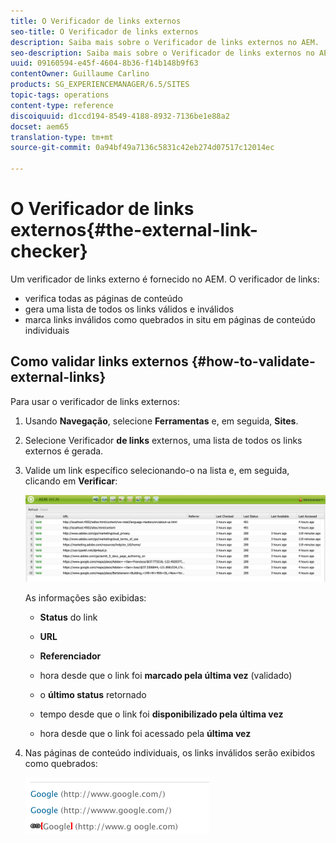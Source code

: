 ```yaml
---
title: O Verificador de links externos
seo-title: O Verificador de links externos
description: Saiba mais sobre o Verificador de links externos no AEM.
seo-description: Saiba mais sobre o Verificador de links externos no AEM.
uuid: 09160594-e45f-4604-8b36-f14b148b9f63
contentOwner: Guillaume Carlino
products: SG_EXPERIENCEMANAGER/6.5/SITES
topic-tags: operations
content-type: reference
discoiquuid: d1ccd194-8549-4188-8932-7136be1e88a2
docset: aem65
translation-type: tm+mt
source-git-commit: 0a94bf49a7136c5831c42eb274d07517c12014ec

---
```



# O Verificador de links externos{#the-external-link-checker}

Um verificador de links externo é fornecido no AEM. O verificador de links:

* verifica todas as páginas de conteúdo
* gera uma lista de todos os links válidos e inválidos
* marca links inválidos como quebrados in situ em páginas de conteúdo individuais

## Como validar links externos {#how-to-validate-external-links}

Para usar o verificador de links externos:

1. Usando **Navegação**, selecione **Ferramentas** e, em seguida, **Sites**.
1. Selecione Verificador **de links** externos, uma lista de todos os links externos é gerada.
1. Valide um link específico selecionando-o na lista e, em seguida, clicando em **Verificar**:

   ![](assets/telc-01.png)

   As informações são exibidas:

   * **Status** do link
   * **URL**
   * **Referenciador**
   * hora desde que o link foi **marcado pela última vez** (validado)
   * o **último status** retornado

   * tempo desde que o link foi **disponibilizado pela última vez**
   * hora desde que o link foi acessado pela **última vez**

1. Nas páginas de conteúdo individuais, os links inválidos serão exibidos como quebrados:

   ![](assets/chlimage_1-143.png)